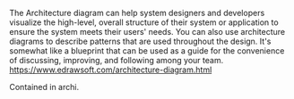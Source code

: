 The Architecture diagram can help system designers and developers visualize the high-level, overall structure of their system or application to ensure the system meets their users' needs. You can also use architecture diagrams to describe patterns that are used throughout the design. It's somewhat like a blueprint that can be used as a guide for the convenience of discussing, improving, and following among your team. https://www.edrawsoft.com/architecture-diagram.html

Contained in archi.
